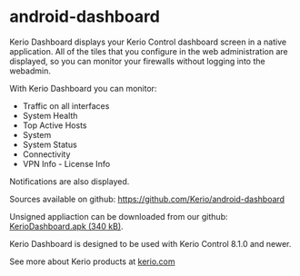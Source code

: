 android-dashboard
=================

Kerio Dashboard displays your Kerio Control dashboard screen in a native application. All of the tiles that you configure in the web administration are displayed, so you can monitor your firewalls without logging into the webadmin.

With Kerio Dashboard you can monitor:
- Traffic on all interfaces
- System Health
- Top Active Hosts
- System
- System Status
- Connectivity
- VPN Info
\- License Info
 
Notifications are also displayed.

Sources available on github: https://github.com/Kerio/android-dashboard

Unsigned appliaction can be downloaded from our github: [KerioDashboard.apk (340 kB)](https://github.com/Kerio/android-dashboard/blob/master/KerioDashboard.apk?raw=true).

Kerio Dashboard is designed to be used with Kerio Control 8.1.0 and newer.

See more about Kerio products at [kerio.com](http://www.kerio.com/)
